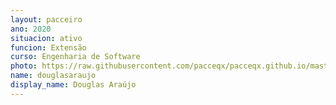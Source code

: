 ```yaml
---
layout: pacceiro
ano: 2020
situacion: ativo
funcion: Extensão
curso: Engenharia de Software
photo: https://raw.githubusercontent.com/pacceqx/pacceqx.github.io/master/assets/pic/bolsistas/douglas.png
name: douglasaraujo
display_name: Douglas Araújo
---
```


